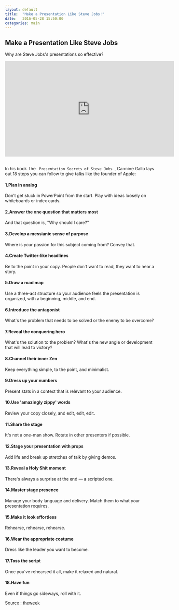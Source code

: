 ```yaml
---
layout: default
title:  "Make a Presentation Like Steve Jobs!"
date:   2016-05-28 15:50:00
categories: main
---
```


<h2><span>Make a Presentation Like Steve Jobs</span></h2>

Why are Steve Jobs's presentations so effective?

<div class="video-container"><iframe width="560" height="315" src="https://www.youtube.com/embed/RHX-xnP_G5s?rel=0&amp;showinfo=0" frameborder="0" allowfullscreen></iframe></div>

<br>

In his book The <code> Presentation Secrets of Steve Jobs </code>, Carmine Gallo lays out 18 steps you can follow to give talks like the founder of Apple:


<h4>1.Plan in analog</h4>

Don't get stuck in PowerPoint from the start. Play with ideas loosely on whiteboards or index cards.

<h4>2.Answer the one question that matters most</h4>

And that question is, "Why should I care?"

<h4>3.Develop a messianic sense of purpose</h4>

Where is your passion for this subject coming from? Convey that.

<h4>4.Create Twitter-like headlines</h4>

Be to the point in your copy. People don't want to read, they want to hear a story.

<h4>5.Draw a road map</h4>

Use a three-act structure so your audience feels the presentation is organized, with a beginning, middle, and end.

<h4>6.Introduce the antagonist</h4>

What's the problem that needs to be solved or the enemy to be overcome?

<h4>7.Reveal the conquering hero</h4>

What's the solution to the problem? What's the new angle or development that will lead to victory?

<h4>8.Channel their inner Zen</h4>

Keep everything simple, to the point, and minimalist.

<h4>9.Dress up your numbers</h4>

Present stats in a context that is relevant to your audience.

<h4>10.Use 'amazingly zippy' words</h4>

Review your copy closely, and edit, edit, edit.

<h4>11.Share the stage</h4>

It's not a one-man show. Rotate in other presenters if possible.

<h4>12.Stage your presentation with props</h4>

Add life and break up stretches of talk by giving demos.

<h4>13.Reveal a Holy Shit moment</h4>

There's always a surprise at the end — a scripted one.

<h4>14.Master stage presence</h4>

Manage your body language and delivery. Match them to what your presentation requires.

<h4>15.Make it look effortless</h4>

Rehearse, rehearse, rehearse.

<h4>16.Wear the appropriate costume</h4>

Dress like the leader you want to become.

<h4>17.Toss the script</h4>

Once you've rehearsed it all, make it relaxed and natural.

<h4>18.Have fun</h4>

Even if things go sideways, roll with it. 


Source : <a href="http://theweek.com/articles/457667/18-secrets-giving-presentation-like-steve-jobs" target="_blank"> theweek </a>
